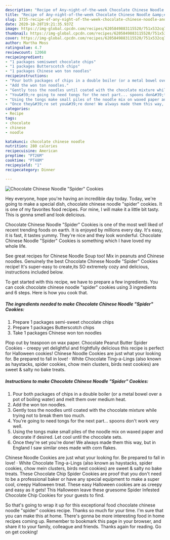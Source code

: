 ```yaml
---
description: "Recipe of Any-night-of-the-week Chocolate Chinese Noodle &amp;#34;Spider&amp;#34; Cookies"
title: "Recipe of Any-night-of-the-week Chocolate Chinese Noodle &amp;#34;Spider&amp;#34; Cookies"
slug: 3735-recipe-of-any-night-of-the-week-chocolate-chinese-noodle-and-34-spider-and-34-cookies
date: 2020-10-28T19:21:35.937Z
image: https://img-global.cpcdn.com/recipes/6205849883115520/751x532cq70/chocolate-chinese-noodle-spider-cookies-recipe-main-photo.jpg
thumbnail: https://img-global.cpcdn.com/recipes/6205849883115520/751x532cq70/chocolate-chinese-noodle-spider-cookies-recipe-main-photo.jpg
cover: https://img-global.cpcdn.com/recipes/6205849883115520/751x532cq70/chocolate-chinese-noodle-spider-cookies-recipe-main-photo.jpg
author: Martha Moss
ratingvalue: 4.7
reviewcount: 12068
recipeingredient:
- "1 packages semisweet chocolate chips"
- "1 packages Butterscotch chips"
- "1 packages Chinese won ton noodles"
recipeinstructions:
- "Pour both packages of chips in a double boiler (or a metal bowel over a pot of boiling water) and melt them over medium heat."
- "Add the won ton noodles."
- "Gently toss the noodles until coated with the chocolate mixture while trying not to break them too much."
- "You&#39;re going to need tongs for the next part... spoons don&#39;t work very well."
- "Using the tongs make small piles of the noodle mix on waxed paper and decorate if desired.  Let cool until the chocolate sets."
- "Once they&#39;re set you&#39;re done! We always made them this way, but in England I saw similar ones made with corn flakes."
categories:
- Recipe
tags:
- chocolate
- chinese
- noodle

katakunci: chocolate chinese noodle 
nutrition: 280 calories
recipecuisine: American
preptime: "PT26M"
cooktime: "PT48M"
recipeyield: "1"
recipecategory: Dinner

---
```



![Chocolate Chinese Noodle &#34;Spider&#34; Cookies](https://img-global.cpcdn.com/recipes/6205849883115520/751x532cq70/chocolate-chinese-noodle-spider-cookies-recipe-main-photo.jpg)

Hey everyone, hope you're having an incredible day today. Today, we're going to make a special dish, chocolate chinese noodle &#34;spider&#34; cookies. It is one of my favorites food recipes. For mine, I will make it a little bit tasty. This is gonna smell and look delicious.

Chocolate Chinese Noodle &#34;Spider&#34; Cookies is one of the most well liked of recent trending foods on earth. It is enjoyed by millions every day. It's easy, it is fast, it tastes yummy. They're nice and they look wonderful. Chocolate Chinese Noodle &#34;Spider&#34; Cookies is something which I have loved my whole life.

See great recipes for Chinese Noodle Soup too! Mix in peanuts and Chinese noodles. Genuinely the best Chocolate Chinese Noodle &#34;Spider&#34; Cookies recipe! It&#39;s super-easy to create,its SO extremely cozy and delicious, instructions included below.


To get started with this recipe, we have to prepare a few ingredients. You can cook chocolate chinese noodle &#34;spider&#34; cookies using 3 ingredients and 6 steps. Here is how you cook that.

<!--inarticleads1-->

##### The ingredients needed to make Chocolate Chinese Noodle &#34;Spider&#34; Cookies:

1. Prepare 1 packages semi-sweet chocolate chips
1. Prepare 1 packages Butterscotch chips
1. Take 1 packages Chinese won ton noodles


Plop out by teaspoon on wax paper. Chocolate Peanut Butter Spider Cookies - creepy yet delightful and frightfully delicious this recipe is perfect for Halloween cookies! Chinese Noodle Cookies are just what your looking for. Be prepared to fall in love! · White Chocolate Ting-a-Lings (also known as haystacks, spider cookies, chow mein clusters, birds nest cookies) are sweet &amp; salty no bake treats. 

<!--inarticleads2-->

##### Instructions to make Chocolate Chinese Noodle &#34;Spider&#34; Cookies:

1. Pour both packages of chips in a double boiler (or a metal bowel over a pot of boiling water) and melt them over medium heat.
1. Add the won ton noodles.
1. Gently toss the noodles until coated with the chocolate mixture while trying not to break them too much.
1. You&#39;re going to need tongs for the next part... spoons don&#39;t work very well.
1. Using the tongs make small piles of the noodle mix on waxed paper and decorate if desired.  Let cool until the chocolate sets.
1. Once they&#39;re set you&#39;re done! We always made them this way, but in England I saw similar ones made with corn flakes.


Chinese Noodle Cookies are just what your looking for. Be prepared to fall in love! · White Chocolate Ting-a-Lings (also known as haystacks, spider cookies, chow mein clusters, birds nest cookies) are sweet &amp; salty no bake treats. These Chocolate Chip Spider Cookies are proof that you don&#39;t need to be a professional baker or have any special equipment to make a super cool, creepy Halloween treat. These easy Halloween cookies are as creepy and easy as it gets! This Halloween leave these gruesome Spider Infested Chocolate Chip Cookies for your guests to find. 

So that's going to wrap it up for this exceptional food chocolate chinese noodle &#34;spider&#34; cookies recipe. Thanks so much for your time. I'm sure that you can make this at home. There's gonna be more interesting food in home recipes coming up. Remember to bookmark this page in your browser, and share it to your family, colleague and friends. Thanks again for reading. Go on get cooking!
